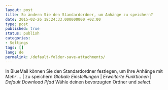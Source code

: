 ```yaml
---
layout: post
title: So ändern Sie den Standardordner, um Anhänge zu speichern?
date: 2015-02-26 18:24:33.000000000 +02:00
type: post
published: true
status: publish
categories:
- Settings
tags: []
lang: de
permalink: /default-folder-save-attachments/
---
```


In BlueMail können Sie den Standardordner festlegen, um Ihre Anhänge mit *Mehr ...* \| zu speichern *Globale Einstellungen* \| *Erweiterte Funktionen* \| *Default Download Pfad* Wähle deinen bevorzugten Ordner und *select*.

